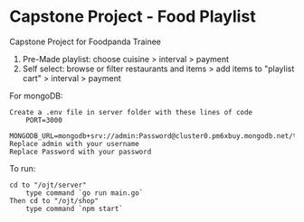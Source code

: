 # Capstone Project - Food Playlist

Capstone Project for Foodpanda Trainee

1. Pre-Made playlist: choose cuisine > interval > payment 
2. Self select: browse or filter restaurants and items > add items to "playlist cart" > interval > payment















For mongoDB:
```
Create a .env file in server folder with these lines of code
    PORT=3000
    MONGODB_URL=mongodb+srv://admin:Password@cluster0.pm6xbuy.mongodb.net/test
Replace admin with your username
Replace Password with your password
```

To run:
```
cd to "/ojt/server" 
    type command `go run main.go`
Then cd to "/ojt/shop" 
    type command `npm start`
```
